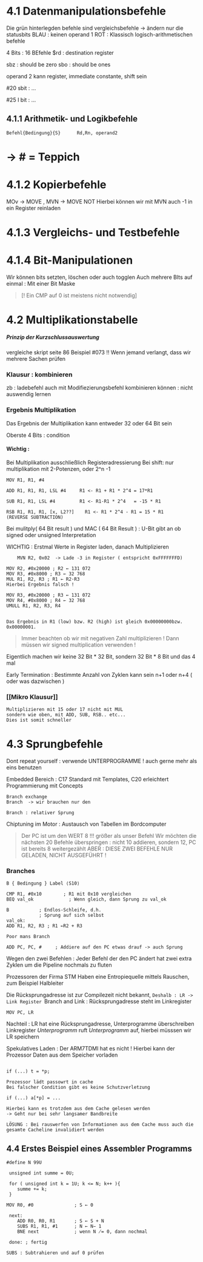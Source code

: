 
# 4.1 Datenmanipulationsbefehle 

Die grün hinterlegden befehle sind vergleichsbefehle -> ändern nur die statusbits 
BLAU : keinen operand 1 
ROT : Klassisch logisch-arithmetischen befehle 

4 Bits : 16 BEfehle 
$rd : destination register 

sbz : should be zero
sbo : should be ones 

operand 2 kann register, immediate constante, shift sein 

#20 sbit : ...

#25 I bit : ...

## 4.1.1 Arithmetik- und Logikbefehle


```
Befehl{Bedingung}{S}      Rd,Rn, operand2
```


# -> # = Teppich 


# 4.1.2 Kopierbefehle 

MOv -> MOVE , MVN -> MOVE NOT 
	Hierbei können wir mit MVN auch -1 in ein Register reinladen 


# 4.1.3 Vergleichs- und Testbefehle 


# 4.1.4 Bit-Manipulationen 

Wir können bits setzten, löschen oder auch togglen 
Auch mehrere BIts auf einmal : Mit einer Bit Maske 


>[! Ein CMP auf 0 ist meistens nicht notwendig]


# 4.2 Multiplikationstabelle 


##### Prinzip der Kurzschlussauswertung
vergleiche skript seite 86 Beispiel #073
!! Wenn jemand verlangt, dass wir mehrere Sachen prüfen 


### Klausur  : kombinieren
zb : ladebefehl auch mit Modifiezierungsbefehl kombinieren können : nicht auswendig lernen 


### Ergebnis Multiplikation 
Das Ergebnis der Multiplikation kann entweder 32 oder 64 Bit sein 

Oberste 4 Bits : condition 

#### Wichtig :
Bei Multiplikation ausschließlich Registeradressierung 
Bei shift: nur multiplikation mit 2-Potenzen, oder 2^n -1

```
MOV R1, R1, #4 

ADD R1, R1, R1, LSL #4     R1 <- R1 + R1 * 2^4 = 17*R1

SUB R1, R1, LSL #4         R1 <- R1-R1 * 2^4   = -15 * R1

RSB R1, R1, R1, [x, L2??]    R1 <- R1 * 2^4 - R1 = 15 * R1 
(REVERSE SUBTRACTION)
```

 Bei mulitply( 64 Bit result ) und MAC ( 64 Bit Result ) : 
 U-Bit gibt an ob signed oder unsigned Interpretation 

WICHTIG : Erstmal Werte in Register laden, danach Multiplizieren 

```
	MVN R2, 0x02  -> Lade -3 in Register ( entspricht 0xFFFFFFFD)
```

```
MOV R2, #0x20000 ; R2 ← 131 072
MOV R3, #0x8000 ; R3 ← 32 768
MUL R1, R2, R3 ; R1 ← R2·R3
Hierbei Ergebnis falsch ! 
```

```
MOV R3, #0x20000 ; R3 ← 131 072
MOV R4, #0x8000 ; R4 ← 32 768
UMULL R1, R2, R3, R4


Das Ergebnis in R1 (low) bzw. R2 (high) ist gleich 0x00000000bzw. 0x00000001.
```

> Immer beachten ob wir mit negativen Zahl multiplizieren ! 
> 	Dann müssen wir signed multiplication verwenden ! 

Eigentlich machen wir keine 32 Bit * 32 Bit, sondern 32 Bit * 8 Bit und das 4 mal

Early Termination  : Bestimmte Anzahl von Zyklen 
kann sein n+1 oder n+4 ( oder was dazwischen )


### [[Mikro Klausur]]
	Multiplizieren mit 15 oder 17 nicht mit MUL
	sondern wie oben, mit ADD, SUB, RSB.. etc...
	Dies ist somit schneller 


# 4.3 Sprungbefehle 
Dont repeat yourself : verwende UNTERPROGRAMME ! 
	auch gerne mehr als eins benutzen 

Embedded Bereich : C17 Standard mit Templates, C20 erleichtert Programmierung mit Concepts 

	Branch exchange
	Branch  -> wir brauchen nur den 

	Branch : relativer Sprung 

Chiptuning  im Motor : Austausch von Tabellen im Bordcomputer 

> Der PC ist um den WERT 8 !!! größer als unser Befehl 
> Wir möchten die nächsten 20 Befehle überspringen : nicht 10 addieren, sondern 12, PC ist bereits 8 weitergezählt 
> ABER : DIESE ZWEI BEFEHLE NUR GELADEN, NICHT AUSGEFÜHRT ! 


### Branches
```
B { Bedingung } Label ⟨S10⟩
```

```
CMP R1, #0x10        ; R1 mit 0x10 vergleichen
BEQ val_ok             ; Wenn gleich, dann Sprung zu val_ok 

B           ; Endlos-Schleife, d.h.
            ; Sprung auf sich selbst
val_ok:
ADD R1, R2, R3 ; R1 ←R2 + R3
```

	Poor mans Branch 
```
ADD PC, PC, #     ; Addiere auf den PC etwas drauf -> auch Sprung
```

Wegen den zwei Befehlen : 
	Jeder Befehl der den PC ändert hat zwei extra Zyklen um die Pipeline nochmals zu fluten 

Prozessoren der Firma STM 
	Haben eine Entropiequelle mittels Rauschen, zum Beispiel Halbleiter

Die Rücksprungadresse ist zur Compilezeit nicht bekannt, 
	`Deshalb : LR -> Link Register
	`Branch and Link : Rücksprungadresse steht im Linkregister 

```
MOV PC, LR
```
Nachteil : LR hat eine Rücksprungadresse, Unterprogramme überschreiben Linkregister
*Unterprogramm* ruft *Unterprogramm* auf, hierbei müsssen wir LR speichern

Spekulatives Laden : Der ARM7TDMI hat es nicht ! 
	Hierbei kann der Prozessor Daten aus dem Speicher vorladen 

```

if (...) t = *p; 

Prozessor lädt passowrt in cache 
Bei falscher Condition gibt es keine Schutzverletzung 

if (...) a[*p] = ...

Hierbei kann es trotzdem aus dem Cache gelesen werden
-> Geht nur bei sehr langsamer Bandbreite 

LÖSUNG : Bei rauswerfen von Informationen aus dem Cache muss auch die gesamte Cacheline invalidiert werden
```

## 4.4 Erstes Beispiel eines Assembler Programms 

```
#define N 99U

 unsigned int summe = 0U;
 
 for ( unsigned int k = 1U; k <= N; k++ ){
	summe += k;
 }
```

```
MOV R0, #0               ; S ← 0

 next:
	ADD R0, R0, R1       ; S ← S + N
	SUBS R1, R1, #1      ; N ← N− 1
	BNE next             ; wenn N ̸= 0, dann nochmal
 
 done: ; fertig
```

	SUBS : Subtrahieren und auf 0 prüfen 

 